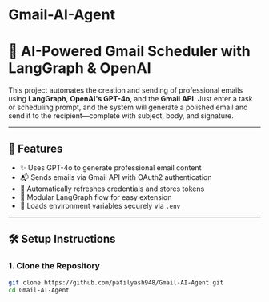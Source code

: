# Gmail-AI-Agent

# 📧 AI-Powered Gmail Scheduler with LangGraph & OpenAI

This project automates the creation and sending of professional emails using **LangGraph**, **OpenAI's GPT-4o**, and the **Gmail API**. Just enter a task or scheduling prompt, and the system will generate a polished email and send it to the recipient—complete with subject, body, and signature.

---

## 🚀 Features

- ✨ Uses GPT-4o to generate professional email content
- 📬 Sends emails via Gmail API with OAuth2 authentication
- 🔄 Automatically refreshes credentials and stores tokens
- 🔗 Modular LangGraph flow for easy extension
- 🔐 Loads environment variables securely via `.env`

---

## 🛠️ Setup Instructions

### 1. Clone the Repository

```bash
git clone https://github.com/patilyash948/Gmail-AI-Agent.git
cd Gmail-AI-Agent
